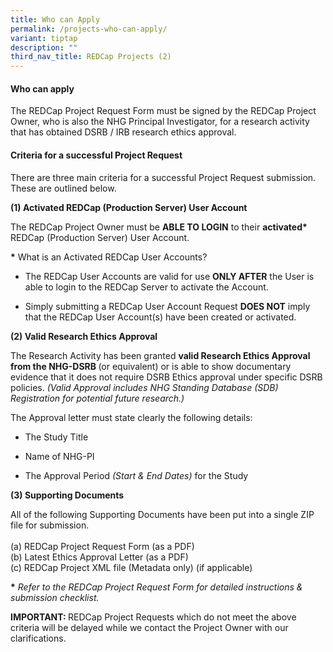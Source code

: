 ```yaml
---
title: Who can Apply
permalink: /projects-who-can-apply/
variant: tiptap
description: ""
third_nav_title: REDCap Projects (2)
---
```

<h4><strong>Who can apply</strong></h4>
<p>The REDCap Project Request Form must be signed by the REDCap Project Owner,
who is also the NHG Principal Investigator, for a research activity that
has obtained DSRB / IRB research ethics approval.</p>
<h4><strong>Criteria for a successful Project Request</strong></h4>
<p>There are three main criteria for a successful Project Request submission.
These are outlined below.</p>
<p></p>
<p><strong>(1) Activated REDCap (Production Server) User Account</strong>
</p>
<p>The REDCap Project Owner must be <strong>ABLE TO LOGIN</strong> to their <strong>activated*</strong> REDCap
(Production Server) User Account.</p>
<p><strong>*</strong> What is an Activated REDCap User Accounts?</p>
<ul data-tight="true" class="tight">
<li>
<p>The REDCap User Accounts are valid for use <strong>ONLY AFTER</strong> the
User is able to login to the REDCap Server to activate the Account.</p>
</li>
<li>
<p>Simply submitting a REDCap User Account Request <strong>DOES NOT</strong> imply
that the REDCap User Account(s) have been created or activated.</p>
</li>
</ul>
<p></p>
<p></p>
<p><strong>(2) Valid Research Ethics Approval</strong>
</p>
<p>The Research Activity has been granted <strong>valid Research Ethics Approval from the NHG-DSRB </strong>(or
equivalent) or is able to show documentary evidence that it does not require
DSRB Ethics approval under specific DSRB policies.<em> (Valid Approval includes NHG Standing Database (SDB) Registration for potential future research.)</em>
</p>
<p>The Approval letter must state clearly the following details:</p>
<ul data-tight="true" class="tight">
<li>
<p>The Study Title</p>
</li>
<li>
<p>Name of NHG-PI</p>
</li>
<li>
<p>The Approval Period <em>(Start &amp; End Dates)</em> for the Study</p>
</li>
</ul>
<p></p>
<p></p>
<p><strong>(3) Supporting Documents</strong>
</p>
<p>All of the following Supporting Documents have been put into a single
ZIP file for submission.
<br>
<br>(a) REDCap Project Request Form (as a PDF)
<br>(b) Latest Ethics Approval Letter (as a PDF)
<br>(c) REDCap Project XML file (Metadata only) (if applicable)</p>
<p><strong>*</strong><em> Refer to the REDCap Project Request Form for detailed instructions &amp; submission checklist.</em>
</p>
<p></p>
<p></p>
<p><strong>IMPORTANT: </strong>REDCap Project Requests which do not meet
the above criteria will be delayed while we contact the Project Owner with
our clarifications.</p>
<p></p>